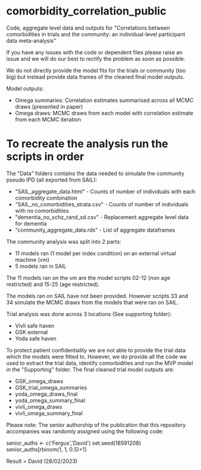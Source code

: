 # comorbidity_correlation_public
Code, aggregate level data and outputs for "Correlations between comorbidities in trials and the community: an individual-level participant data meta-analysis"

If you have any issues with the code or dependent files please raise an issue and 
we will do our best to rectify the problem as soon as possible. 

We do not directly provide the model fits for the trials or community (too big) but instead
provide data frames of the cleaned final model outputs. 

Model outputs:
- Omega summaries: Correlation estimates summarised across all MCMC draws (presented in paper)
- Omega draws: MCMC draws from each model with correlation estimate from each MCMC iteration


# To recreate the analysis run the scripts in order

The "Data" folders contains the data needed to simulate the community pseudo IPD (all exported from SAIL):

- "SAIL_aggregate_data.html"         - Counts of number of individuals with each comorbidity combination   
- "SAIL_no_comorbidities_strata.csv" - Counts of number of individuals with no comorbidities
- "dementia_no_schz_rand_sd.csv"     - Replacement aggregate level data for dementia
- "community_aggregate_data.rds"     - List of aggregate dataframes

The community analysis was split into 2 parts: 
- 11 models ran (1 model per index condition) on an external virtual machine (vm)
- 5 models ran in SAIL

The 11 models ran on the vm are the model scripts 02-12 (non age restricted) and 15-25 (age restricted). 

The models ran on SAIL have not been provided. However scripts 33 and 34 simulate the MCMC draws from the models that were ran on SAIL.

Trial analysis was done across 3 locations (See supporting folder):
- Vivli safe haven 
- GSK external
- Yoda safe haven 

To protect patient confidentiality we are not able to provide the trial data
which the models were fitted to. However, we do provide all the code we used to 
extract the trial data, identify comorbidities and run the MVP model in the "Supporting"
folder. The final cleaned trial model outputs are: 

  - GSK_omega_draws
  - GSK_trial_omega_summaries
  - yoda_omega_draws_final
  - yoda_omega_summary_final
  - vivli_omega_draws
  - vivli_omega_summary_final



Please note: The senior authorship of the publication that this repository accompanies was randomly assigned using the following code:

senior_auths <- c('Fergus','David')
set.seed(18591208)
senior_auths[rbinom(1, 1, 0.5)+1]

Result = David (28/02/2023)
